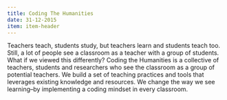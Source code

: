 ```yaml
---
title: Coding The Humanities
date: 31-12-2015
item: item-header
---
```

Teachers teach, students study, but teachers learn and students teach too. Still, a lot of people see a classroom as a teacher with a group of students. What if we viewed this differently? Coding the Humanities is a collective of teachers, students and researchers who see the classroom as a group of potential teachers. We build a set of teaching practices and tools that leverages existing knowledge and resources. We change the way we see learning–by implementing a coding mindset in every classroom. 